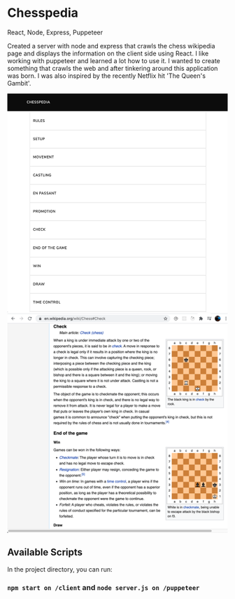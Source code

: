 # Chesspedia

React, Node, Express, Puppeteer

<p>Created a server with node and express that crawls the chess wikipedia page and displays the information on the client side using React. I like working with puppeteer and learned a lot how to use it. I wanted to create something that crawls the web and after tinkering around this application was born. I was also inspired by the recently Netflix hit 'The Queen's Gambit'.</p>

<img src="client/src/media/pup1.png" width="750" height="500">

<img src="client/src/media/pup2.png" width="750" height="500">

## Available Scripts

In the project directory, you can run:

### `npm start on /client` and `node server.js on /puppeteer`
